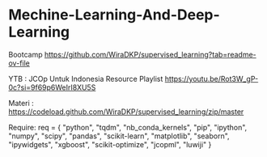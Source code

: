 # Mechine-Learning-And-Deep-Learning
Bootcamp https://github.com/WiraDKP/supervised_learning?tab=readme-ov-file

YTB : JCOp Untuk Indonesia
Resource Playlist https://youtu.be/Rot3W_gP-0c?si=9f69p6WeIrI8XU5S

Materi : https://codeload.github.com/WiraDKP/supervised_learning/zip/master

Require:
req = {
    "python", "tqdm", "nb_conda_kernels", "pip", "ipython", "numpy", "scipy", "pandas", 
    "scikit-learn", "matplotlib", "seaborn", "ipywidgets", "xgboost", "scikit-optimize", 
    "jcopml", "luwiji"
}
